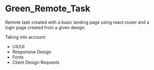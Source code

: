 # Green_Remote_Task

Remote task created with a basic landing page using react router and a login page created from a given design.

Taking into account:

- UX/UI
- Responsive Design
- Fonts
- Client Design Requests
